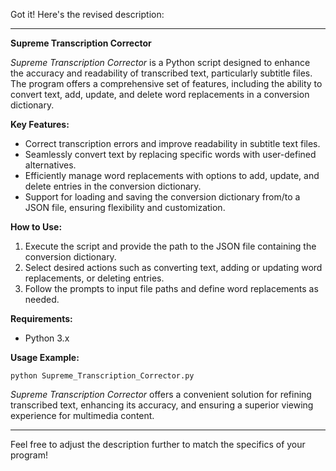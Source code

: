 Got it! Here's the revised description:

---

**Supreme Transcription Corrector**

*Supreme Transcription Corrector* is a Python script designed to enhance the accuracy and readability of transcribed text, particularly subtitle files. The program offers a comprehensive set of features, including the ability to convert text, add, update, and delete word replacements in a conversion dictionary.

**Key Features:**
- Correct transcription errors and improve readability in subtitle text files.
- Seamlessly convert text by replacing specific words with user-defined alternatives.
- Efficiently manage word replacements with options to add, update, and delete entries in the conversion dictionary.
- Support for loading and saving the conversion dictionary from/to a JSON file, ensuring flexibility and customization.

**How to Use:**
1. Execute the script and provide the path to the JSON file containing the conversion dictionary.
2. Select desired actions such as converting text, adding or updating word replacements, or deleting entries.
3. Follow the prompts to input file paths and define word replacements as needed.

**Requirements:**
- Python 3.x

**Usage Example:**
```
python Supreme_Transcription_Corrector.py
```

*Supreme Transcription Corrector* offers a convenient solution for refining transcribed text, enhancing its accuracy, and ensuring a superior viewing experience for multimedia content.

---

Feel free to adjust the description further to match the specifics of your program!

